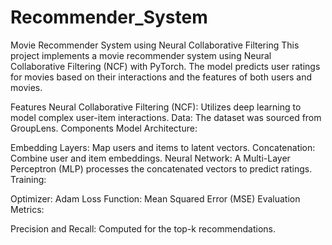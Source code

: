 # Recommender_System
Movie Recommender System using Neural Collaborative Filtering
This project implements a movie recommender system using Neural Collaborative Filtering (NCF) with PyTorch. The model predicts user ratings for movies based on their interactions and the features of both users and movies.

Features
Neural Collaborative Filtering (NCF): Utilizes deep learning to model complex user-item interactions.
Data: The dataset was sourced from GroupLens.
Components
Model Architecture:

Embedding Layers: Map users and items to latent vectors.
Concatenation: Combine user and item embeddings.
Neural Network: A Multi-Layer Perceptron (MLP) processes the concatenated vectors to predict ratings.
Training:

Optimizer: Adam
Loss Function: Mean Squared Error (MSE)
Evaluation Metrics:

Precision and Recall: Computed for the top-k recommendations.